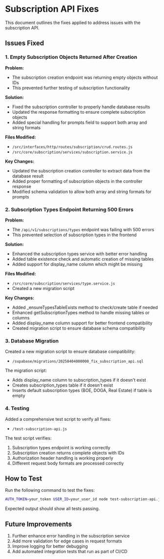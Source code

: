 # Subscription API Fixes

This document outlines the fixes applied to address issues with the subscription API.

## Issues Fixed

### 1. Empty Subscription Objects Returned After Creation

**Problem:**
- The subscription creation endpoint was returning empty objects without IDs
- This prevented further testing of subscription functionality

**Solution:**
- Fixed the subscription controller to properly handle database results
- Updated the response formatting to ensure complete subscription objects
- Added special handling for prompts field to support both array and string formats

**Files Modified:**
- `/src/interfaces/http/routes/subscription/crud.routes.js`
- `/src/core/subscription/services/subscription.service.js`

**Key Changes:**
- Updated the subscription creation controller to extract data from the database result
- Added proper formatting of subscription objects in the controller response
- Modified schema validation to allow both array and string formats for prompts

### 2. Subscription Types Endpoint Returning 500 Errors

**Problem:**
- The `/api/v1/subscriptions/types` endpoint was failing with 500 errors
- This prevented selection of subscription types in the frontend

**Solution:**
- Enhanced the subscription types service with better error handling
- Added table existence check and automatic creation of missing tables
- Added support for display_name column which might be missing

**Files Modified:**
- `/src/core/subscription/services/type.service.js`
- Created a new migration script

**Key Changes:**
- Added _ensureTypesTableExists method to check/create table if needed
- Enhanced getSubscriptionTypes method to handle missing tables or columns
- Added display_name column support for better frontend compatibility
- Created migration script to ensure database schema compatibility

### 3. Database Migration

Created a new migration script to ensure database compatibility:
- `/supabase/migrations/20250404000000_fix_subscription_api.sql`

The migration script:
- Adds display_name column to subscription_types if it doesn't exist
- Creates subscription_types table if it doesn't exist
- Inserts default subscription types (BOE, DOGA, Real Estate) if table is empty

### 4. Testing

Added a comprehensive test script to verify all fixes:
- `/test-subscription-api.js`

The test script verifies:
1. Subscription types endpoint is working correctly
2. Subscription creation returns complete objects with IDs
3. Authorization header handling is working properly
4. Different request body formats are processed correctly

## How to Test

Run the following command to test the fixes:

```bash
AUTH_TOKEN=your_token USER_ID=your_user_id node test-subscription-api.js
```

Expected output should show all tests passing.

## Future Improvements

1. Further enhance error handling in the subscription service
2. Add more validation for edge cases in request formats
3. Improve logging for better debugging
4. Add automated integration tests that run as part of CI/CD